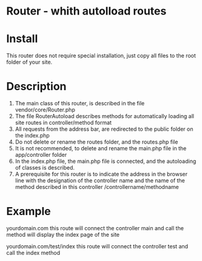 # Router - whith autolload routes

# Install
This router does not require special installation, just copy all files to the root folder of your site.

# Description
1. The main class of this router, is described in the file vendor/core/Router.php
2. The file RouterAutoload describes methods for automatically loading all site routes in controller/method format
3. All requests from the address bar, are redirected to the public folder on the index.php
4. Do not delete or rename the routes folder, and the routes.php file
5. It is not recommended, to delete and rename the main.php file in the app/controller folder
6. In the index.php file, the main.php file is connected, and the autoloading of classes is described.
7. A prerequisite for this router is to indicate the address in the browser line with the designation of the controller name and the name of the method described in this controller
/controllername/methodname

# Example
yourdomain.com
this route will connect the controller main and call the method will display the index page of the site

yourdomain.com/test/index
this route will connect the controller test and call the index method

